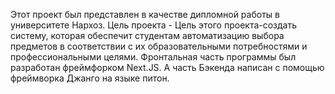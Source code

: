 Этот проект был представлен в качестве дипломной работы в университете Нархоз. Цель проекта - Цель этого проекта-создать систему, которая обеспечит студентам автоматизацию выбора предметов в соответствии с их образовательными потребностями и профессиональными целями. Фронтальная часть программы  был разработан фреймфорком Next.JS. А часть Бэкенда написан с помощью фреймворка Джанго на языке питон.
